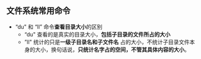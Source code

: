 ## 文件系统常用命令

* “du" 和 “ll” 命令**查看目录大小**的区别
  * “du" 查看的是真实的目录大小，**包括子目录的文件所占的大小**
  * ”ll" 统计的只是**一级子目录名和子文件名** 占的大小，不统计子目录文件本身的大小，换句话说，**只统计名字占的空间，不管其具体内容的大小**。

